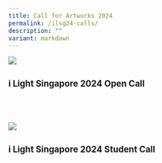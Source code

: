 ```yaml
---
title: Call for Artworks 2024
permalink: /ilsg24-calls/
description: ""
variant: markdown
---
```

<img src="/images/ILSG24%20Calls/ilsg203%20website%20last%20call(%20opencall).jpg" align="left">
<br>
<p style="font-size:17px; line-height:40px">
<b>i Light Singapore 2024 Open Call</b><br><br>

	
<a href="/ilsg24-calls/student-call"><img src="/images/ILSG24%20Calls/ilsg203%20website-lastcall(Student%20Call).jpg" align="left"></a>
<br>
</p><p style="font-size:17px; line-height:40px">
<b>i Light Singapore 2024 Student Call</b></p>

<a href="/ilsg24-calls/open-call"></a>
